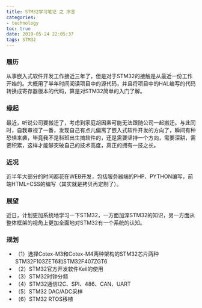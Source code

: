 ```yaml
---
title: STM32学习笔记 之 序言
categories:
- technology
toc: true
date: 2019-05-24 22:05:37
tags: STM32
---
```


### 履历
从事嵌入式软件开发工作接近三年了，但是对于STM32的接触是从最近一份工作开始的。大概用了半年时间阅读项目中的源代码，并且将项目中的HAL编写的代码转换成寄存器版本的代码，算是对STM32简单的入门了解。

### 缘起
最近，听说公司要搬迁了，考虑到家庭胡因素可能无法跟随公司一起搬迁。与此同时，自我审视了一番，发现自己有点儿偏离了嵌入式软件开发的方向了，瞬间有种恐惧来袭，毕竟我不是科班出生搞软件的，还是需要坚持一个方向，需要深耕，需要积累，这样才能够突破自己的技术高度，真正的拥有一技之长。

### 近况
近半年大部分的时间都花在WEB开发，包括服务器端的PHP、PYTHON编写，前端HTML+CSS的编写（其实就是拷贝再定制了）。

### 展望
近日，计划更加系统地学习一下STM32，一方面加深STM32的知识，另一方面从整体框架的视角上更加全面地对STM32有一个系统的认知。

### 规划
- （1）选择Cotex-M3和Cotex-M4两种架构的STM32芯片两种STM32F103ZET6和STM32F407ZGT6
- （2）STM32官方开发软件Keil的使用
- （3）STM32时钟分频
- （4）STM32通信I2C、SPI、486、CAN、UART
- （5）STM32 DAC/ADC采样
- （6）STM32 RTOS移植
